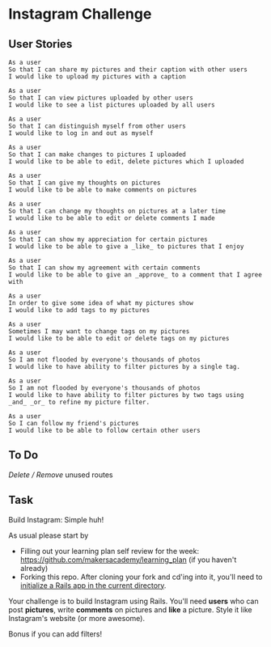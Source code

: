 Instagram Challenge
===================

User Stories
-------
```
As a user
So that I can share my pictures and their caption with other users
I would like to upload my pictures with a caption

As a user
So that I can view pictures uploaded by other users
I would like to see a list pictures uploaded by all users

As a user
So that I can distinguish myself from other users
I would like to log in and out as myself

As a user
So that I can make changes to pictures I uploaded
I would like to be able to edit, delete pictures which I uploaded

As a user
So that I can give my thoughts on pictures
I would like to be able to make comments on pictures

As a user
So that I can change my thoughts on pictures at a later time
I would like to be able to edit or delete comments I made

As a user
So that I can show my appreciation for certain pictures
I would like to be able to give a _like_ to pictures that I enjoy

As a user
So that I can show my agreement with certain comments
I would like to be able to give an _approve_ to a comment that I agree with

As a user
In order to give some idea of what my pictures show
I would like to add tags to my pictures

As a user
Sometimes I may want to change tags on my pictures
I would like to be able to edit or delete tags on my pictures

As a user
So I am not flooded by everyone's thousands of photos
I would like to have ability to filter pictures by a single tag.

As a user
So I am not flooded by everyone's thousands of photos
I would like to have ability to filter pictures by two tags using _and_ _or_ to refine my picture filter.

As a user
So I can follow my friend's pictures
I would like to be able to follow certain other users
```
To Do
-----
_Delete / Remove_ unused routes

Task
-----

Build Instagram: Simple huh!

As usual please start by

* Filling out your learning plan self review for the week: https://github.com/makersacademy/learning_plan (if you haven't already)
* Forking this repo. After cloning your fork and cd'ing into it, you'll need to [initialize a Rails app in the current directory](http://blog.jasonmeridth.com/posts/create-rails-application-in-current-directory/).

Your challenge is to build Instagram using Rails. You'll need **users** who can post **pictures**, write **comments** on pictures and **like** a picture. Style it like Instagram's website (or more awesome).

Bonus if you can add filters!

